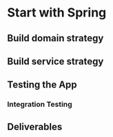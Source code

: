 # Start with Spring

## Build domain strategy

## Build service strategy

## Testing the App

### Integration Testing

## Deliverables